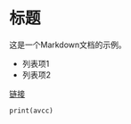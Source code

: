 # 标题

这是一个Markdown文档的示例。

- 列表项1
- 列表项2

[链接](https://www.example.com)

```python-repl
print(avcc)
```
